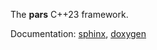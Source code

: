 The **pars** C++23 framework.

Documentation: [sphinx](https://grobwrk.github.io/pars/sphinx), [doxygen](https://grobwrk.github.io/pars/doxygen/html)

